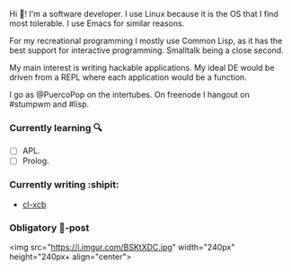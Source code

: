 Hi :wave:! I'm a software developer. I use Linux because it is the OS that I find most tolerable. I use Emacs for similar reasons.

For my recreational programming I mostly use Common Lisp, as it has the best support for interactive programming.
Smalltalk being a close second.

My main interest is writing hackable applications.
My ideal DE would be driven from a REPL where each application would be a function.

I go as @PuercoPop on the intertubes. On freenode I hangout on #stumpwm and #lisp.

### Currently learning :mag:

- [ ] APL.
- [ ] Prolog.

### Currently writing :shipit:

- [cl-xcb]

### Obligatory :poop:-post

<img src="https://i.imgur.com/BSKtXDC.jpg" width="240px" height="240px+ align="center">

[cl-xcb]: https://code.puercopop.com/cl-xcb.git/
